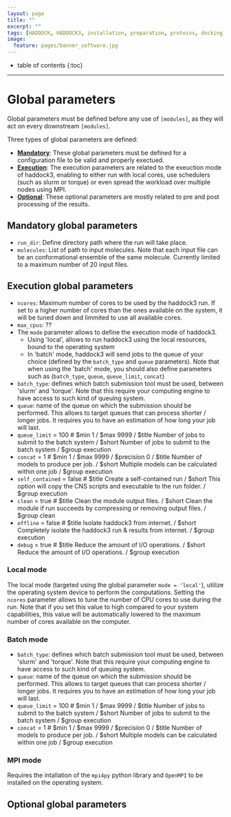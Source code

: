 ```yaml
---
layout: page
title: ""
excerpt: ""
tags: [HADDOCK, HADDOCK3, installation, preparation, proteins, docking, analysis, workflows, manual, usage]
image:
  feature: pages/banner_software.jpg
---
```


* table of contents
{:toc}

<hr>

# Global parameters

Global parameters must be defined before any use of `[modules]`, as they will act on every downstream `[modules]`.

Three types of global parameters are defined:
- [**Mandatory**](#mandatory-global-parameters): These global parameters must be defined for a configuration file to be valid and properly exectued.
- [**Execution**](#execution-global-parameters): The execution parameters are related to the exeuction mode of haddock3, enabling to either run with local cores, use schedulers (such as slurm or torque) or even spread the workload over multiple nodes using MPI.
- [**Optional**](#optional-global-parameters): These optional parameters are mostly related to pre and post processing of the results.


## Mandatory global parameters

- `run_dir`: Define directory path where the run will take place.
- `molecules`: List of path to input molecules. Note that each input file can be an conformational ensemble of the same molecule. Currently limited to a maximum number of 20 input files.

## Execution global parameters

- `ncores`: Maximum number of cores to be used by the haddock3 run. If set to a higher number of cores than the ones available on the system, it will be tuned down and limmited to use all available cores.
- `max_cpus`: ??
- The `mode` parameter allows to define the execution mode of haddock3.
  - Using 'local', allows to run haddock3 using the local resources, bound to the operating system
  - In 'batch' mode, haddock3 will send jobs to the queue of your choice (defined by the `batch_type` and `queue` parameters). Note that when using the 'batch' mode, you should also define parameters such as (`batch_type`, `queue`, `queue_limit`, `concat`)
- `batch_type`: defines which batch submission tool must be used, between 'slurm' and 'torque'. Note that this require your computing engine to have access to such kind of queuing system.
- `queue`: name of the queue on which the submission should be performed. This allows to target queues that can process shorter / longer jobs. It requires you to have an estimation of how long your job will last.
- `queue_limit` = 100  # $min 1 / $max 9999 / $title Number of jobs to submit to the batch system / $short Number of jobs to submit to the batch system / $group execution
- `concat` = 1  # $min 1 / $max 9999 / $precision 0 / $title Number of models to produce per job. / $short Multiple models can be calculated within one job / $group execution
- `self_contained` = false  # $title Create a self-contained run / $short This option will copy the CNS scripts and executable to the run folder. / $group execution
- `clean` = true  # $title Clean the module output files. / $short Clean the module if run succeeds by compressing or removing output files. / $group clean
- `offline` = false  # $title Isolate haddock3 from internet. / $short Completely isolate the haddock3 run & results from internet. / $group execution
- `debug` = true  # $title Reduce the amount of I/O operations. / $short Reduce the amount of I/O operations. / $group execution



### Local mode

The local mode (targeted using the global parameter `mode = 'local'`), utilize the operating system device to perform the computations.
Setting the `ncores` parameter allows to tune the number of CPU cores to use during the run.
Note that if you set this value to high compared to your system capabilities, this value will be automatically lowered to the maximum number of cores available on the computer.


### Batch mode

- `batch_type`: defines which batch submission tool must be used, between 'slurm' and 'torque'. Note that this require your computing engine to have access to such kind of queuing system.
- `queue`: name of the queue on which the submission should be performed. This allows to target queues that can process shorter / longer jobs. It requires you to have an estimation of how long your job will last.
- `queue_limit` = 100  # $min 1 / $max 9999 / $title Number of jobs to submit to the batch system / $short Number of jobs to submit to the batch system / $group execution
- `concat` = 1  # $min 1 / $max 9999 / $precision 0 / $title Number of models to produce per job. / $short Multiple models can be calculated within one job / $group execution


### MPI mode

Requires the intallation of the `mpi4py` python library and `OpenMPI` to be installed on the operating system.


## Optional global parameters


